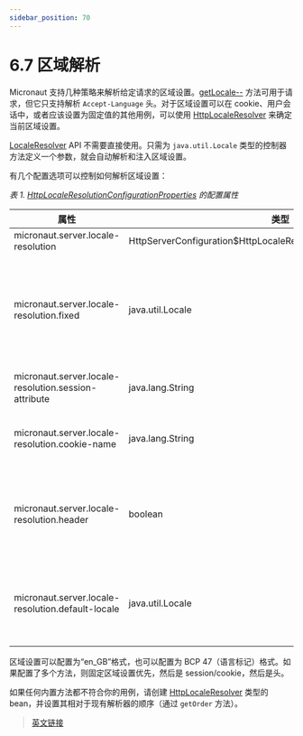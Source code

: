 ```yaml
---
sidebar_position: 70
---
```


# 6.7 区域解析

Micronaut 支持几种策略来解析给定请求的区域设置。[getLocale--](https://docs.micronaut.io/3.8.4/api/io/micronaut/http/HttpRequest.html#getLocale--) 方法可用于请求，但它只支持解析 `Accept-Language` 头。对于区域设置可以在 cookie、用户会话中，或者应该设置为固定值的其他用例，可以使用 [HttpLocaleResolver](https://docs.micronaut.io/3.8.4/api/io/micronaut/http/server/util/locale/HttpLocaleResolver.html) 来确定当前区域设置。

[LocaleResolver](https://docs.micronaut.io/3.8.4/api/io/micronaut/core/util/LocaleResolver.html) API 不需要直接使用。只需为 `java.util.Locale` 类型的控制器方法定义一个参数，就会自动解析和注入区域设置。

有几个配置选项可以控制如何解析区域设置：

*表 1. [HttpLocaleResolutionConfigurationProperties](https://docs.micronaut.io/3.8.4/api/io/micronaut/http/server/HttpServerConfiguration.HttpLocaleResolutionConfigurationProperties.html) 的配置属性*

|属性|类型|描述|
|--|--|--|
|micronaut.server.locale-resolution|HttpServerConfiguration$HttpLocaleResolutionConfigurationProperties|区域解析配置|
|micronaut.server.locale-resolution.fixed|java.util.Locale|设置区域设置的语言标记。支持 BCP 47 语言标签（例如“en-US”）和 ISO 标准（例如“en_US”）。|
|micronaut.server.locale-resolution.session-attribute|java.lang.String|设置会话中的键以查找区域设置。|
|micronaut.server.locale-resolution.cookie-name|java.lang.String|设置用于存储区域的 cookie 的名称。|
|micronaut.server.locale-resolution.header|boolean|如果应该从 `Accept-Language` 头解析区域设置，请设置为 true。默认值（true）。|
|micronaut.server.locale-resolution.default-locale|java.util.Locale|设置在无法通过任何方式解析区域设置时将使用的区域设置。默认为系统默认值。|

区域设置可以配置为“en_GB”格式，也可以配置为 BCP 47（语言标记）格式。如果配置了多个方法，则固定区域设置优先，然后是 session/cookie，然后是头。

如果任何内置方法都不符合你的用例，请创建 [HttpLocaleResolver](https://docs.micronaut.io/3.8.4/api/io/micronaut/http/server/util/locale/HttpLocaleResolver.html) 类型的 bean，并设置其相对于现有解析器的顺序（通过 `getOrder` 方法）。

> [英文链接](https://docs.micronaut.io/3.8.4/guide/index.html#localeResolution)
